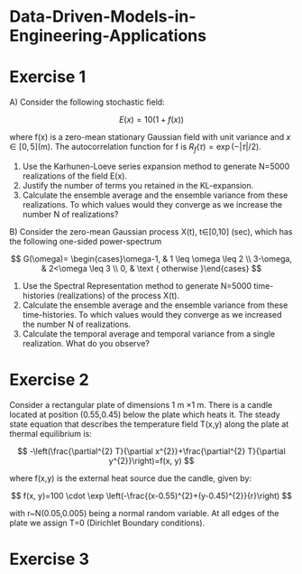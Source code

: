 # Data-Driven-Models-in-Engineering-Applications


# Exercise 1

A) Consider the following stochastic field: 

$$
E(x)=10(1+f(x))
$$

where f(x) is a zero-mean stationary Gaussian field with unit variance and $x \in[0,5]$(m). The autocorrelation function for f is $R_{f}(\tau)=\exp (-|\tau| / 2)$.

1. Use the Karhunen-Loeve series expansion method to generate N=5000 realizations of the field E(x). 
2. Justify the number of terms you retained in the KL-expansion.
3. Calculate the ensemble average and the ensemble variance from these realizations. To which values would they converge as we increase the number N of realizations?

B) Consider the zero-mean Gaussian process X(t), t∈[0,10] (sec),  which has the following one-sided power-spectrum

$$
G(\omega)= \begin{cases}\omega-1, & 1 \leq \omega \leq 2 \\ 3-\omega, & 2<\omega \leq 3 \\ 0, & \text { otherwise }\end{cases}
$$

1. Use the Spectral Representation method to generate N=5000 time-histories (realizations) of the process X(t).
2. Calculate the ensemble average and the ensemble variance from these time-histories. To which values would they converge as we increased the number N of realizations.
3. Calculate the temporal average and temporal variance from a single realization. What do you observe?




# Exercise 2

Consider a rectangular plate of dimensions 1 m ×1 m. There is a candle located at position (0.55,0.45) below the plate which heats it. The steady state equation that describes the temperature field T(x,y) along the plate at thermal equilibrium is:

$$
-\left(\frac{\partial^{2} T}{\partial x^{2}}+\frac{\partial^{2} T}{\partial y^{2}}\right)=f(x, y)
$$

where f(x,y) is the external heat source due the candle, given by:

$$
f(x, y)=100 \cdot \exp \left(-\frac{(x-0.55)^{2}+(y-0.45)^{2}}{r}\right)
$$

with r~N(0.05,0.005) being a normal random variable. 
At all edges of the plate we assign T=0 (Dirichlet Boundary conditions).






# Exercise 3
